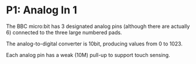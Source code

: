 # P1: Analog In 1

The BBC micro:bit has 3 designated analog pins (although there are actually 6) connected to the three large numbered pads.

The analog-to-digital converter is 10bit, producing values from 0 to 1023.

Each analog pin has a weak (10M) pull-up to support touch sensing.